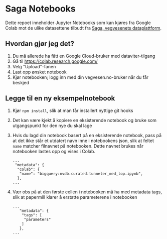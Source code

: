 # Saga Notebooks

Dette repoet inneholder Jupyter Notebooks som kan kjøres fra Google Colab mot de ulike datasettene tilbudt fra [Saga, vegvesenets dataplattform](https://saga-datacatalog-prod-lszg.ew.r.appspot.com/).

## Hvordan gjør jeg det?

1. Du må allerede ha fått en Google Cloud-bruker med dataviter-tilgang
1. Gå til https://colab.research.google.com/
1. Velg "Upload"-fanen
1. Last opp ønsket notebook
1. Kjør notebooken; logg inn med din vegvesen.no-bruker når du får beskjed


## Legge til en ny eksempelnotebook

1. Kjør `npm install`, slik at man får installert nyttige git hooks
1. Det kan være kjekt å kopiere en eksisterende notebook og bruke som
   utgangspunkt for den nye du skal lage
1. Hvis du lagd din notebook basert på en eksisterende notebook, pass på at det ikke står et utdatert navn inne i notebookens json,
   slik at feltet `name` matcher filnavnet på notebooken. Dette navnet brukes når notebooken lastes opp og vises i Colab.

   ```
   ...
    "metadata": {
     "colab": {
      "name": "bigquery:nvdb.curated.tunneler_med_lop.ipynb",
     },
   ...
   ```


1. Vær obs på at den første cellen i notebooken må ha med metadata tags, slik at
   papermill klarer å erstatte parameterene i notebooken

   ```
   ...
      "metadata": {
       "tags": [
        "parameters"
       ]
      },
   ...
   ```

